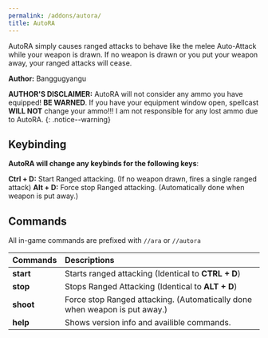 ```yaml
---
permalink: /addons/autora/
title: AutoRA
---
```


AutoRA simply causes ranged attacks to behave like the melee Auto-Attack while your weapon is drawn.  If no weapon is drawn or you put your weapon away, your ranged attacks will cease.

**Author:** Banggugyangu

**AUTHOR'S DISCLAIMER:** AutoRA will not consider any ammo you have equipped! **BE WARNED**.  If you have your equipment window open, spellcast 
**WILL NOT** change your ammo!!! I am not responsible for any lost ammo due to AutoRA.
{: .notice--warning}

## Keybinding

**AutoRA will change any keybinds for the following keys**:

**Ctrl + D:**  Start Ranged attacking.  (If no weapon drawn, fires a single ranged attack)
**Alt + D:**  Force stop Ranged attacking.  (Automatically done when weapon is put away.)

## Commands

All in-game commands are prefixed with `//ara` or `//autora`

|Commands   |Descriptions|
|:---|:---|
|**start**  |Starts ranged attacking (Identical to **CTRL + D**)|
|**stop**   |Stops Ranged Attacking (Identical to **ALT + D**)|
|**shoot**  |Force stop Ranged attacking. (Automatically done when weapon is put away.)|
|**help**   |Shows version info and availible commands.|

